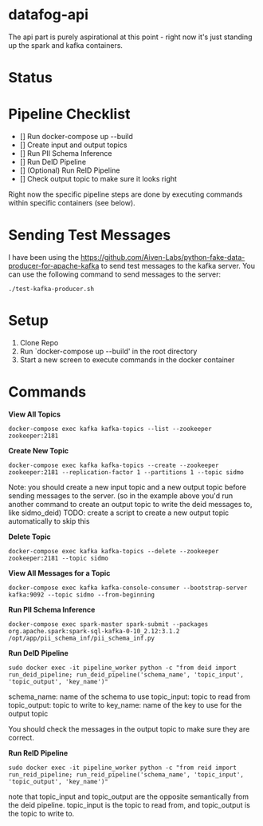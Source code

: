 # datafog-api
The api part is purely aspirational at this point - right now it's just standing up the spark and kafka containers. 

# Status


# Pipeline Checklist
- [] Run docker-compose up --build
- [] Create input and output topics
- [] Run PII Schema Inference
- [] Run DeID Pipeline
- [] (Optional) Run ReID Pipeline 
- [] Check output topic to make sure it looks right

Right now the specific pipeline steps are done by executing commands within specific containers (see below). 

# Sending Test Messages
I have been using the https://github.com/Aiven-Labs/python-fake-data-producer-for-apache-kafka to send test messages to the kafka server. You can use the following command to send messages to the server:

```
./test-kafka-producer.sh
```



# Setup
1. Clone Repo
2. Run `docker-compose up --build' in the root directory
3. Start a new screen to execute commands in the docker container

# Commands

**View All Topics**

```
docker-compose exec kafka kafka-topics --list --zookeeper zookeeper:2181
```
**Create New Topic**

```
docker-compose exec kafka kafka-topics --create --zookeeper zookeeper:2181 --replication-factor 1 --partitions 1 --topic sidmo
```
Note: you should create a new input topic and a new output topic before sending messages to the server. (so in the example above you'd run another command to create an output topic to write the deid messages to, like sidmo_deid)
TODO: create a script to create a new output topic automatically to skip this

**Delete Topic**

```
docker-compose exec kafka kafka-topics --delete --zookeeper zookeeper:2181 --topic sidmo
```

**View All Messages for a Topic**

```
docker-compose exec kafka kafka-console-consumer --bootstrap-server kafka:9092 --topic sidmo --from-beginning
```

**Run PII Schema Inference**

```
docker-compose exec spark-master spark-submit --packages org.apache.spark:spark-sql-kafka-0-10_2.12:3.1.2 /opt/app/pii_schema_inf/pii_schema_inf.py
```

**Run DeID Pipeline**
    
``` 
sudo docker exec -it pipeline_worker python -c "from deid import run_deid_pipeline; run_deid_pipeline('schema_name', 'topic_input', 'topic_output', 'key_name')"
```
schema_name: name of the schema to use
topic_input: topic to read from
topic_output: topic to write to
key_name: name of the key to use for the output topic

You should check the messages in the output topic to make sure they are correct.

**Run ReID Pipeline**

```
sudo docker exec -it pipeline_worker python -c "from reid import run_reid_pipeline; run_reid_pipeline('schema_name', 'topic_input', 'topic_output', 'key_name')"
```

note that topic_input and topic_output are the opposite semantically from the deid pipeline. topic_input is the topic to read from, and topic_output is the topic to write to. 
